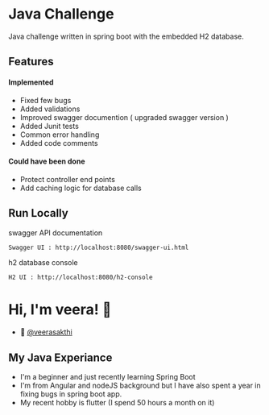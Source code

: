 
# Java Challenge

Java challenge written in spring boot with the embedded H2 database.

## Features
#### Implemented
- Fixed few bugs
- Added validations
- Improved swagger documention ( upgraded swagger version )
- Added Junit tests
- Common error handling
- Added code comments

#### Could have been done 
- Protect controller end points
- Add caching logic for database calls

## Run Locally

swagger API documentation

```bash
Swagger UI : http://localhost:8080/swagger-ui.html
```

h2 database console
```bash
H2 UI : http://localhost:8080/h2-console
```

# Hi, I'm veera! 👋

- 🚀 [@veerasakthi](https://www.github.com/veerasakthi)

## My Java Experiance
- I'm a beginner and just recently learning Spring Boot
- I'm from Angular and nodeJS background but I have also spent a year in fixing bugs in spring boot app.
- My recent hobby is flutter (I spend 50 hours a month on it)
